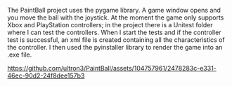 The PaintBall project uses the pygame library.
A game window opens and you move the ball with the joystick.
At the moment the game only supports Xbox and PlayStation controllers; in the project there is a Unitest folder where I can test the controllers.
When I start the tests and if the controller test is successful, an xml file is created containing all the characteristics of the controller.
I then used the pyinstaller library to render the game into an .exe file.



https://github.com/ultron3/PaintBall/assets/104757961/2478283c-e331-46ec-90d2-24f8dee157b3



